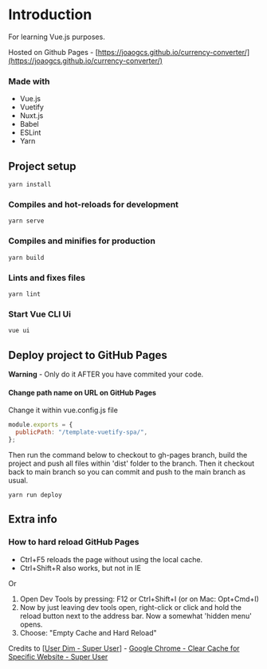 # Introduction

For learning Vue.js purposes.

Hosted on Github Pages - [https://joaogcs.github.io/currency-converter/](https://joaogcs.github.io/currency-converter/)

### Made with

* Vue.js
* Vuetify
* Nuxt.js
* Babel
* ESLint
* Yarn

## Project setup

```
yarn install
```

### Compiles and hot-reloads for development

```
yarn serve
```

### Compiles and minifies for production

```
yarn build
```

### Lints and fixes files

```
yarn lint
```

### Start Vue CLI Ui

```
vue ui
```

## Deploy project to GitHub Pages

**Warning** - Only do it AFTER you have commited your code.

#### Change path name on URL on GitHub Pages

Change it within vue.config.js file

```javascript
module.exports = {
  publicPath: "/template-vuetify-spa/",
};
```

Then run the command below to checkout to gh-pages branch, build the project and push all files within 'dist' folder to the branch. Then it checkout back to main branch so you can commit and push to the main branch as usual.

```
yarn run deploy
```

## Extra info

### How to hard reload GitHub Pages

* Ctrl+F5 reloads the page without using the local cache.
* Ctrl+Shift+R also works, but not in IE

Or

1. Open Dev Tools by pressing: F12 or Ctrl+Shift+I (or on Mac: Opt+Cmd+I)
2. Now by just leaving dev tools open, right-click or click and hold the reload button next to the address bar. Now a somewhat 'hidden menu' opens.
3. Choose: "Empty Cache and Hard Reload"

Credits to [[User Dim - Super User](https://superuser.com/users/112558/dim)] - [Google Chrome - Clear Cache for Specific Website - Super User](https://superuser.com/questions/721692/google-chrome-clear-cache-for-specific-website)

